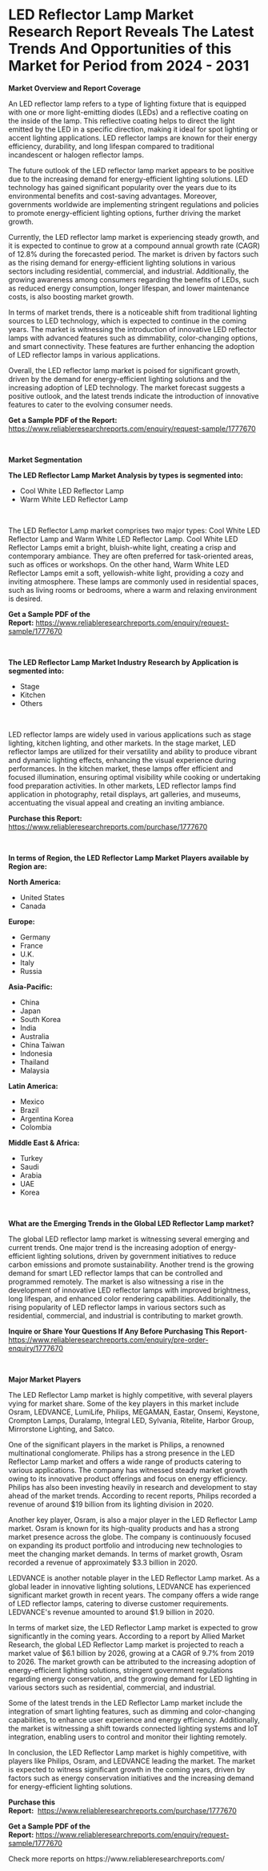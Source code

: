 <p><h1>LED Reflector Lamp Market Research Report Reveals The Latest Trends And Opportunities of this Market for Period from 2024 - 2031</h1></p><p><strong>Market Overview and Report Coverage</strong></p>
<p><p>An LED reflector lamp refers to a type of lighting fixture that is equipped with one or more light-emitting diodes (LEDs) and a reflective coating on the inside of the lamp. This reflective coating helps to direct the light emitted by the LED in a specific direction, making it ideal for spot lighting or accent lighting applications. LED reflector lamps are known for their energy efficiency, durability, and long lifespan compared to traditional incandescent or halogen reflector lamps.</p><p>The future outlook of the LED reflector lamp market appears to be positive due to the increasing demand for energy-efficient lighting solutions. LED technology has gained significant popularity over the years due to its environmental benefits and cost-saving advantages. Moreover, governments worldwide are implementing stringent regulations and policies to promote energy-efficient lighting options, further driving the market growth.</p><p>Currently, the LED reflector lamp market is experiencing steady growth, and it is expected to continue to grow at a compound annual growth rate (CAGR) of 12.8% during the forecasted period. The market is driven by factors such as the rising demand for energy-efficient lighting solutions in various sectors including residential, commercial, and industrial. Additionally, the growing awareness among consumers regarding the benefits of LEDs, such as reduced energy consumption, longer lifespan, and lower maintenance costs, is also boosting market growth.</p><p>In terms of market trends, there is a noticeable shift from traditional lighting sources to LED technology, which is expected to continue in the coming years. The market is witnessing the introduction of innovative LED reflector lamps with advanced features such as dimmability, color-changing options, and smart connectivity. These features are further enhancing the adoption of LED reflector lamps in various applications.</p><p>Overall, the LED reflector lamp market is poised for significant growth, driven by the demand for energy-efficient lighting solutions and the increasing adoption of LED technology. The market forecast suggests a positive outlook, and the latest trends indicate the introduction of innovative features to cater to the evolving consumer needs.</p></p>
<p><strong>Get a Sample PDF of the Report:</strong> <a href="https://www.reliableresearchreports.com/enquiry/request-sample/1777670">https://www.reliableresearchreports.com/enquiry/request-sample/1777670</a></p>
<p>&nbsp;</p>
<p><strong>Market Segmentation</strong></p>
<p><strong>The LED Reflector Lamp Market Analysis by types is segmented into:</strong></p>
<p><ul><li>Cool White LED Reflector Lamp</li><li>Warm White LED Reflector Lamp</li></ul></p>
<p>&nbsp;</p>
<p><p>The LED Reflector Lamp market comprises two major types: Cool White LED Reflector Lamp and Warm White LED Reflector Lamp. Cool White LED Reflector Lamps emit a bright, bluish-white light, creating a crisp and contemporary ambiance. They are often preferred for task-oriented areas, such as offices or workshops. On the other hand, Warm White LED Reflector Lamps emit a soft, yellowish-white light, providing a cozy and inviting atmosphere. These lamps are commonly used in residential spaces, such as living rooms or bedrooms, where a warm and relaxing environment is desired.</p></p>
<p><strong>Get a Sample PDF of the Report:</strong>&nbsp;<a href="https://www.reliableresearchreports.com/enquiry/request-sample/1777670">https://www.reliableresearchreports.com/enquiry/request-sample/1777670</a></p>
<p>&nbsp;</p>
<p><strong>The LED Reflector Lamp Market Industry Research by Application is segmented into:</strong></p>
<p><ul><li>Stage</li><li>Kitchen</li><li>Others</li></ul></p>
<p>&nbsp;</p>
<p><p>LED reflector lamps are widely used in various applications such as stage lighting, kitchen lighting, and other markets. In the stage market, LED reflector lamps are utilized for their versatility and ability to produce vibrant and dynamic lighting effects, enhancing the visual experience during performances. In the kitchen market, these lamps offer efficient and focused illumination, ensuring optimal visibility while cooking or undertaking food preparation activities. In other markets, LED reflector lamps find application in photography, retail displays, art galleries, and museums, accentuating the visual appeal and creating an inviting ambiance.</p></p>
<p><strong>Purchase this Report:</strong>&nbsp; <a href="https://www.reliableresearchreports.com/purchase/1777670">https://www.reliableresearchreports.com/purchase/1777670</a></p>
<p>&nbsp;</p>
<p><strong>In terms of Region, the LED Reflector Lamp Market Players available by Region are:</strong></p>
<p>
    <p> <strong> North America: </strong>
        <ul>
            <li>United States</li>
            <li>Canada</li>
        </ul>
        </p> 
    <p> <strong> Europe: </strong>
        <ul>
            <li>Germany</li>
            <li>France</li>
            <li>U.K.</li>
            <li>Italy</li>
            <li>Russia</li>
        </ul>
        </p> 
    <p> <strong> Asia-Pacific: </strong>
        <ul>
            <li>China</li>
            <li>Japan</li>
            <li>South Korea</li>
            <li>India</li>
            <li>Australia</li>
            <li>China Taiwan</li>
            <li>Indonesia</li>
            <li>Thailand</li>
            <li>Malaysia</li>
        </ul>
        </p> 
    <p> <strong> Latin America: </strong>
        <ul>
            <li>Mexico</li>
            <li>Brazil</li>
            <li>Argentina Korea</li>
            <li>Colombia</li>
        </ul>
        </p> 
    <p> <strong> Middle East & Africa: </strong>
        <ul>
            <li>Turkey</li>
            <li>Saudi</li>
            <li>Arabia</li>
            <li>UAE</li>
            <li>Korea</li>
        </ul>
    </p>
    </p>
<p>&nbsp;</p>
<p><strong>What are the Emerging Trends in the Global LED Reflector Lamp market?</strong></p>
<p><p>The global LED reflector lamp market is witnessing several emerging and current trends. One major trend is the increasing adoption of energy-efficient lighting solutions, driven by government initiatives to reduce carbon emissions and promote sustainability. Another trend is the growing demand for smart LED reflector lamps that can be controlled and programmed remotely. The market is also witnessing a rise in the development of innovative LED reflector lamps with improved brightness, long lifespan, and enhanced color rendering capabilities. Additionally, the rising popularity of LED reflector lamps in various sectors such as residential, commercial, and industrial is contributing to market growth.</p></p>
<p><strong>Inquire or Share Your Questions If Any Before Purchasing This Report</strong>- <a href="https://www.reliableresearchreports.com/enquiry/pre-order-enquiry/1777670">https://www.reliableresearchreports.com/enquiry/pre-order-enquiry/1777670</a></p>
<p>&nbsp;</p>
<p><strong>Major Market Players</strong></p>
<p><p>The LED Reflector Lamp market is highly competitive, with several players vying for market share. Some of the key players in this market include Osram, LEDVANCE, LumiLife, Philips, MEGAMAN, Eastar, Onsemi, Keystone, Crompton Lamps, Duralamp, Integral LED, Sylvania, Ritelite, Harbor Group, Mirrorstone Lighting, and Satco.</p><p>One of the significant players in the market is Philips, a renowned multinational conglomerate. Philips has a strong presence in the LED Reflector Lamp market and offers a wide range of products catering to various applications. The company has witnessed steady market growth owing to its innovative product offerings and focus on energy efficiency. Philips has also been investing heavily in research and development to stay ahead of the market trends. According to recent reports, Philips recorded a revenue of around $19 billion from its lighting division in 2020.</p><p>Another key player, Osram, is also a major player in the LED Reflector Lamp market. Osram is known for its high-quality products and has a strong market presence across the globe. The company is continuously focused on expanding its product portfolio and introducing new technologies to meet the changing market demands. In terms of market growth, Osram recorded a revenue of approximately $3.3 billion in 2020.</p><p>LEDVANCE is another notable player in the LED Reflector Lamp market. As a global leader in innovative lighting solutions, LEDVANCE has experienced significant market growth in recent years. The company offers a wide range of LED reflector lamps, catering to diverse customer requirements. LEDVANCE's revenue amounted to around $1.9 billion in 2020.</p><p>In terms of market size, the LED Reflector Lamp market is expected to grow significantly in the coming years. According to a report by Allied Market Research, the global LED Reflector Lamp market is projected to reach a market value of $6.1 billion by 2026, growing at a CAGR of 9.7% from 2019 to 2026. The market growth can be attributed to the increasing adoption of energy-efficient lighting solutions, stringent government regulations regarding energy conservation, and the growing demand for LED lighting in various sectors such as residential, commercial, and industrial.</p><p>Some of the latest trends in the LED Reflector Lamp market include the integration of smart lighting features, such as dimming and color-changing capabilities, to enhance user experience and energy efficiency. Additionally, the market is witnessing a shift towards connected lighting systems and IoT integration, enabling users to control and monitor their lighting remotely.</p><p>In conclusion, the LED Reflector Lamp market is highly competitive, with players like Philips, Osram, and LEDVANCE leading the market. The market is expected to witness significant growth in the coming years, driven by factors such as energy conservation initiatives and the increasing demand for energy-efficient lighting solutions.</p></p>
<p><strong>Purchase this Report:</strong>&nbsp;&nbsp;<a href="https://www.reliableresearchreports.com/purchase/1777670">https://www.reliableresearchreports.com/purchase/1777670</a></p>
<p></p>
<p><strong>Get a Sample PDF of the Report:</strong>&nbsp;<a href="https://www.reliableresearchreports.com/enquiry/request-sample/1777670">https://www.reliableresearchreports.com/enquiry/request-sample/1777670</a></p>
<p>Check more reports on https://www.reliableresearchreports.com/</p>